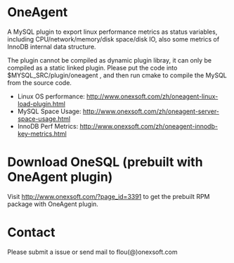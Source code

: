 # OneAgent

A MySQL plugin to export linux performance metrics as status variables, including CPU/network/memory/disk space/disk IO, also some metrics of InnoDB internal data structure.

The plugin cannot be compiled as dynamic plugin libray, it can only be compiled as a static linked plugin. Please put the code into $MYSQL_SRC/plugin/oneagent , and then run cmake to compile the MySQL from the source code.

- Linux OS performance: http://www.onexsoft.com/zh/oneagent-linux-load-plugin.html
- MySQL Space Usage: http://www.onexsoft.com/zh/oneagent-server-space-usage.html
- InnoDB Perf Metrics: http://www.onexsoft.com/zh/oneagent-innodb-key-metrics.html

# Download OneSQL (prebuilt with OneAgent plugin)

Visit http://www.onexsoft.com/?page_id=3391 to get the prebuilt RPM package with OneAgent plugin.

# Contact

Please submit a issue or send mail to flou(@)onexsoft.com
